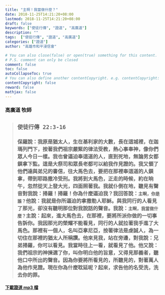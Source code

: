 ```yaml
---
title: "主啊！我當做什麼？"
date: 2018-11-25T14:21:20+08:00
lastmod: 2018-11-25T14:21:20+08:00
draft: false
keywords: ["使徒行傳", "證道", "高廣道"]
description: ""
tags:  ["使徒行傳", "證道", "高廣道"]
categories: ["證道"]
author: "高雄市和平浸信會"

# You can also close(false) or open(true) something for this content.
# P.S. comment can only be closed
comment: false
toc: false
autoCollapseToc: true
# You can also define another contentCopyright. e.g. contentCopyright: "This is another copyright."
contentCopyright: false
reward: false
mathjax: false
---
```


### 高廣道 牧師

> ## `使徒行傳 22:3-16`
>
> ### 保羅說：我原是猶太人，生在基利家的大數，長在這城裡，在迦瑪列門下，按著我們祖宗嚴緊的律法受教，熱心事奉神，像你們眾人今日一樣。我也曾逼迫奉這道的人，直到死地，無論男女都鎖拿下監。這是大祭司和眾長老都可以給我作見證的。我又領了他們達與弟兄的書信，往大馬色去，要把在那裡奉這道的人鎖拿，帶到耶路撒冷受刑。我將到大馬色，正走的時候，約在晌午，忽然從天上發大光，四面照著我。我就仆倒在地，聽見有聲音對我說：掃羅！掃羅！你為什麼逼迫我？我回答說：`主啊，你是誰？`他說：我就是你所逼迫的拿撒勒人耶穌。與我同行的人看見了那光，卻沒有聽明那位對我說話的聲音。我說：`主啊，我當做什麼？`主說：起來，進大馬色去，在那裡，要將所派你做的一切事告訴你。我因那光的榮耀不能看見，同行的人就拉著我手進了大馬色。那裡有一個人，名叫亞拿尼亞，按著律法是虔誠人，為一切住在那裡的猶太人所稱讚。他來見我，站在旁邊，對我說：兄弟掃羅，你可以看見。我當時往上一看，就看見了他。他又說：我們祖宗的神揀選了你，叫你明白他的旨意，又得見那義者，聽他口中所出的聲音。因為你要將所看見的，所聽見的，對著萬人為他作見證。現在你為什麼耽延呢？起來，求告他的名受洗，洗去你的罪。

#### [下載證道 mp3 檔](/mp3-s/s20181125.mp3 "主啊！我當做什麼？")
